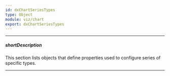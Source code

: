```yaml
---
id: dxChartSeriesTypes
type: Object
module: viz/chart
export: dxChartSeriesTypes
---
```

---
##### shortDescription
This section lists objects that define properties used to configure series of specific types.

---
